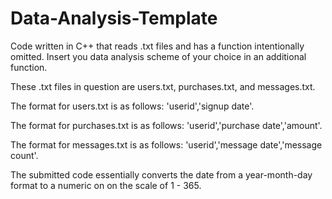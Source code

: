 # Data-Analysis-Template
Code written in C++ that reads .txt files and has a function intentionally omitted. Insert you data analysis scheme of your choice in an additional function.

These .txt files in question are users.txt, purchases.txt, and messages.txt.

The format for users.txt is as follows: 'userid','signup date'.

The format for purchases.txt is as follows: 'userid','purchase date','amount'.

The format for messages.txt is as follows: 'userid','message date','message count'.

The submitted code essentially converts the date from a year-month-day format to a numeric on on the scale of 1 - 365.
